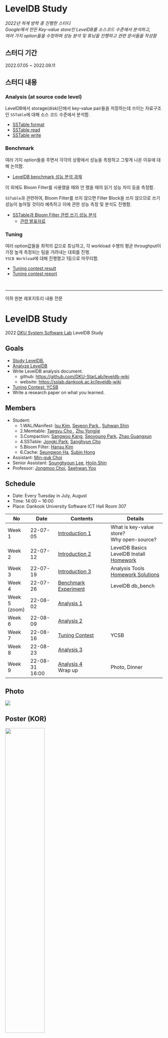 # LevelDB Study  
*2022년 하계 방학 중 진행한 스터디*  
*Google에서 만든 Key-value store인 LevelDB를 소스코드 수준에서 분석하고,*    
*여러 가지 option들을 수정하며 성능 분석 및 튜닝을 진행하고 관련 문서들을 작성함*  

## 스터디 기간  
2022.07.05 ~ 2022.09.11  

## 스터디 내용  

### Analysis (at source code level)  
LevelDB에서 storage(disk)단에서 key-value pair들을 저장하는데 쓰이는 자료구조인 `SSTable`에 대해 소스 코드 수준에서 분석함.  
- [SSTable format](https://github.com/DKU-StarLab/leveldb-wiki/blob/main/analysis/sstable.md)
- [SSTable read](https://github.com/DKU-StarLab/leveldb-wiki/blob/main/analysis/sstable-read.md)
- [SSTable write](https://github.com/DKU-StarLab/leveldb-wiki/blob/main/analysis/sstable-write.md)  

### Benchmark  
여러 가지 option들을 주면서 각각의 상황에서 성능을 측정하고 그렇게 나온 이유에 대해 논의함.  
- [LevelDB benchmark 성능 분석 과제](https://github.com/DKU-StarLab/leveldb-study/tree/main/homework)  

이 외에도 Bloom Filter를 사용했을 때와 안 했을 때의 읽기 성능 차이 등을 측정함.  

`SSTable`과 관련하여, Bloom Filter를 쓰지 않으면 Filter Block을 쓰지 않으므로 쓰기 성능이 높아질 것이라 예측하고 이에 관한 성능 측정 및 분석도 진행함.
- [SSTable과 Bloom Filter 관련 쓰기 성능 분석](https://github.com/DKU-StarLab/leveldb-wiki/blob/main/benchmarks/sstable.md)  
  - [관련 발표자료](https://github.com/DKU-StarLab/leveldb-study/blob/main/benchmarks/2022.7.26_SSTable_week4.pdf)

### Tuning  
여러 option값들을 최적의 값으로 튜닝하고, 각 workload 수행의 평균 throughput이 가장 높게 측정되는 팀을 가려내는 대회를 진행.  
`YSCB Workload`에 대해 진행했고 1등으로 마무리함.  

- [Tuning contest result](https://github.com/DKU-StarLab/leveldb-study/blob/main/tuning/README.md)
- [Tuning contest report](https://github.com/DKU-StarLab/leveldb-study/blob/main/tuning/%5BTuning%5Dteam_SSTable_report.md)

<br/>  

---------------------  

이하 원본 레포지토리 내용 전문

# LevelDB Study
2022 [DKU System Software Lab](https://sslab.dankook.ac.kr/) LevelDB Study

## Goals
* [Study LevelDB.](./introduction/README.md)
* [Analyze LevelDB](./analysis/README.md)
* Write LevelDB analysis document.
  * github: https://github.com/DKU-StarLab/leveldb-wiki
  * website: https://sslab.dankook.ac.kr/leveldb-wiki
* [Tuning Contest: YCSB](./tuning/README.md)
* Write a research paper on what you learned.

## Members
* Student:
  - 1.WAL/Manifest: [Isu Kim](https://github.com/gooday2die), [Seyeon Park ](https://github.com/SayOny), [Suhwan Shin](https://github.com/Student5421)
  - 2.Memtable: [Taegyu Cho ](https://github.com/HASHTAG-YOU), [Zhu Yongjie](https://github.com/arashio1111)
  - 3.Compaction: [Sangwoo Kang](https://github.com/aarom416), [Seoyoung Park](https://github.com/seo-0), [Zhao Guangxun](https://github.com/ErosBryant)
  - 4.SSTable: [Jongki Park](https://github.com/JongKI-PARK), [Sanghyun Cho](https://github.com/Cho-SangHyun)
  - 5.Bloom Filter: [Hansu Kim](https://github.com/gillyongs)
  - 6.Cache: [Seungwon Ha](https://github.com/ha-seungwon), [Subin Hong](https://github.com/sss654654)
* Assistant: [Min-guk Choi](https://github.com/korea-choi)
* Senior Assistant: [Sounghyoun Lee](https://github.com/shl812), [Hojin Shin](https://github.com/shinhojin)
* Professor: [Jongmoo Choi](http://embedded.dankook.ac.kr/~choijm/), [Seehwan Yoo](https://sites.google.com/site/dkumobileos/members/seehwanyoo)

## Schedule
* Date: Every Tuesday in July, August
* Time: 14:00 ~ 16:00
* Place: Dankook University Software ICT Hall Room 307

|No|Date|Contents|Details|
|--|--|--|--|
Week 1|22-07-05|[Introduction 1](./introduction/README.md)| What is key-value store? </br> Why open-source?|
Week 2|22-07-12|[Introduction 2](./introduction/README.md)|LevelDB Basics </br>LevelDB Install</br>[Homework](https://github.com/DKU-StarLab/leveldb-study/issues/6#issue-1302876982)|
Week 3|22-07-19|[Introduction 3](./introduction/README.md)|Analysis Tools</br>[Homework Solutions](./homework/README.md)|
|Week 4|22-07-26|[Benchmark Experiment](./benchmarks/README.md)|LevelDB db_bench|
|Week 5</br>(zoom)|22-08-02|[Analysis 1](./analysis/README.md)|
|Week 6|22-08-09|[Analysis 2](./analysis/README.md)|
|Week 7|22-08-16|[Tuning Contest](./tuning/README.md)|YCSB|
|Week 8|22-08-23|[Analysis 3](./analysis/README.md)|
|Week 9|22-08-31</br>16:00|[Analysis 4](./analysis/README.md)</br>Wrap up|Photo, Dinner|

## Photo
<img src="./photo/photo.png">

## Poster (KOR)
<img src="./photo/poster_kor.png" width="50%">

## References
* Documents
  - [LevelDB Document](https://github.com/google/leveldb/blob/main/doc)
  - [RocksDB Wiki](https://github.com/facebook/rocksdb/wiki)
  - [Jongmoo Choi,『Key-Value Store: Database for Unstructured Bigdata』, 2021](https://github.com/DKU-StarLab/leveldb-study/blob/761b550973ab6d1e88189190e66c0ee19a52aa12/introduction/Jongmoo%20Choi,%20Key-Value%20Store%20-%20Database%20for%20Unstructured%20Bigdata,%202021.pdf)
  - [Fenggang Wu, 『LevelDB Introduction』, 2016](https://www-users.cselabs.umn.edu/classes/Spring-2020/csci5980/index.php?page=presentation)
  - [rjl493456442, 『leveldb-handbook (CHS)』, 2022](https://leveldb-handbook.readthedocs.io/zh/latest/)
  - [rsy56640, 『read_and_analyse_levelDB (CHS)』](https://github.com/rsy56640/read_and_analyse_levelDB/tree/master/reference)
  - [FOCUS,『LevelDB fully parsed (CHS)』](https://www.zhihu.com/column/c_1258068131073183744)
  - [bloomingTony, 『Research on Network and Storage Technology(CHS)』](https://www.zhihu.com/column/c_180212366)
  - [木鸟杂记,『Talking about LevelDB data structure (CHS)』, 2021 ](https://www.qtmuniao.com/categories/%E6%BA%90%E7%A0%81%E9%98%85%E8%AF%BB/)
* Lecture
  - [Jongmoo Choi, 『Key-Value Store: Database for Unstructured Bigdata (KOR)』,  2021](https://mooc.dankook.ac.kr/courses/61d537a3b6b71841651153b3)
  - [GL Tech Tutorials, 『LSM trees』, 2021](https://youtube.com/playlist?list=PLRNjlOFk-f0lJJZVoSAmcwZgVtp64tXaX)
  - [Wei Zhou, LevelDB YouTube playlist](https://youtube.com/playlist?list=PLaCN8MYUet0tR1xn5d8ZtCumHKtP6Wkeq)
* Analysis Tools
  - [GDB](https://www.sourceware.org/gdb/)
  - [Understand](https://licensing.scitools.com/download)
  - [Uftrace](https://github.com/namhyung/uftrace)
* Previous Study
  - [DKU RocksDB Festival, 2021](https://github.com/DKU-StarLab/RocksDB_Festival)
  

## File
- [presentation format](./file/%5Bformat%5Dleveldb_study_ppt.pptx)
- [kcc research paper format](./file/%5Bformat%5Dresearch_paper(KCC).hwp)
- [leveldb db_bench script](./file/bench_script.sh)
- [leveldb uftrace script](./file/uftrace_script.sh)
